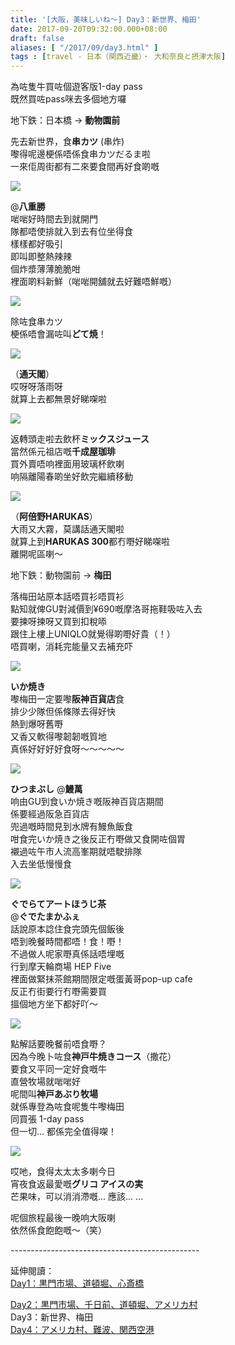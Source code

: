 ```yaml
---
title: '[大阪，美味しいね～] Day3：新世界、梅田'
date: 2017-09-20T09:32:00.000+08:00
draft: false
aliases: [ "/2017/09/day3.html" ]
tags : [travel - 日本（関西近畿）・ 大和奈良と摂津大阪]
---
```


為咗隻牛買咗個遊客版1-day pass  
既然買咗pass咪去多個地方囉  
  
地下鉄：日本橋 → **動物園前**  
  
先去新世界，食**串カツ** (串炸)  
嚟得呢邊梗係唔係食串カツだるま啦  
一來佢周街都有二來要食間再好食啲嘅  

[![](https://c1.staticflickr.com/5/4350/36332499460_45a29f37ab_z.jpg)](https://c1.staticflickr.com/5/4350/36332499460_45a29f37ab_z.jpg)

@**八重勝**  
啱啱好時間去到就開門  
隊都唔使排就入到去有位坐得食  
樣樣都好吸引  
即叫即整熱辣辣  
個炸漿薄薄脆脆咁  
裡面啲料新鮮（啱啱開舖就去好難唔鮮嘅）  

[![](https://c1.staticflickr.com/5/4397/35893524024_c2151dd341_z.jpg)](https://c1.staticflickr.com/5/4397/35893524024_c2151dd341_z.jpg)

除咗食串カツ  
梗係唔會漏咗叫**どて焼**！  

[![](https://c1.staticflickr.com/5/4421/35893769154_dd92751c87_z.jpg)](https://c1.staticflickr.com/5/4421/35893769154_dd92751c87_z.jpg)

（**通天閣**）  
哎呀呀落雨呀  
就算上去都無景好睇㗎啦  

[![](https://c1.staticflickr.com/5/4386/35893768464_db6a19931b_z.jpg)](https://c1.staticflickr.com/5/4386/35893768464_db6a19931b_z.jpg)

返轉頭走啦去飲杯**ミックスジュース**  
當然係元祖店嘅**千成屋珈琲**  
買外賣唔响裡面用玻璃杯飲喇  
响隔離陽春啲坐好飲完繼續移動  

[![](https://c1.staticflickr.com/5/4407/35919260893_7d08d67e17_z.jpg)](https://c1.staticflickr.com/5/4407/35919260893_7d08d67e17_z.jpg)

（**阿倍野HARUKAS**）  
大雨又大霧，莫講話通天閣啦  
就算上到**HARUKAS 300**都冇嘢好睇㗎啦  
離開呢區喇～  
  
地下鉄：動物園前 → **梅田**  
  
落梅田站原本話唔買衫唔買衫  
點知就俾GU對減價到¥690嘅摩洛哥拖鞋吸咗入去  
要揀呀揀呀又買到扣稅㖭  
跟住上樓上UNIQLO就覺得啲嘢好貴（！）  
唔買喇，消耗完能量又去補充吓  

[![](https://c1.staticflickr.com/5/4401/35894043464_80ef94631a_z.jpg)](https://c1.staticflickr.com/5/4401/35894043464_80ef94631a_z.jpg)

**いか焼き**  
嚟梅田一定要嚟**阪神百貨店**食  
排少少隊但係條隊去得好快  
熱到爆呀舊嘢  
又香又軟得嚟韌韌嘅質地  
真係好好好好食呀～～～～～  

[![](https://c1.staticflickr.com/5/4383/35964691003_29006c600a_z.jpg)](https://c1.staticflickr.com/5/4383/35964691003_29006c600a_z.jpg)

**ひつまぶし** @**鰻萬**  
响由GU到食いか焼き嘅阪神百貨店期間  
係要經過阪急百貨店  
兜過嘅時間見到水牌有鰻魚飯食  
咁食完いか焼き之後反正冇嘢做又食開咗個胃  
襯過咗午市人流高峯期就唔駛排隊  
入去坐低慢慢食  

[![](https://c1.staticflickr.com/5/4405/35965071383_5481bc9759_z.jpg)](https://c1.staticflickr.com/5/4405/35965071383_5481bc9759_z.jpg)

**ぐでらてアートほうじ茶**  
@**ぐでたまかふぇ**  
話說原本諗住食完頭先個飯後  
唔到晚餐時間都唔！食！嘢！  
不過做人呢家嘢真係話唔埋嘅  
行到摩天輪商場 HEP Five  
裡面做緊抹茶館期間限定嘅蛋黃哥pop-up cafe  
反正冇街要行冇嘢需要買  
搵個地方坐下都好吖～  

[![](https://c1.staticflickr.com/5/4439/36774178105_ca4e8becb8_z.jpg)](https://c1.staticflickr.com/5/4439/36774178105_ca4e8becb8_z.jpg)

點解話要晚餐前唔食嘢？  
因為今晚卜咗食**神戸牛焼きコース**（撒花）  
要食又平同一定好食嘅牛  
直營牧場就啱啱好  
呢間叫**神戸あぶり牧場**  
就係專登為咗食呢隻牛嚟梅田  
同買張 1-day pass  
但一切... 都係完全值得㗎！  

[![](https://c1.staticflickr.com/5/4393/36605177692_32e49a5a8c_z.jpg)](https://c1.staticflickr.com/5/4393/36605177692_32e49a5a8c_z.jpg)

哎吔，食得太太太多喇今日  
宵夜食返最愛嘅**グリコ アイスの実**  
芒果味，可以消消滯嘅... 應該... ...  
  
  
  
呢個旅程最後一晚响大阪喇  
依然係食飽飽嘅～（笑）  

  
\-----------------------------------------------  
  
延伸閱讀：  
[Day1：黒門市場、道頓堀、心斎橋](https://www.hidie.net/2017/09/day1.html)

[Day2：黒門市場、千日前、道頓堀、アメリカ村](https://www.hidie.net/2017/09/day2.html)  
Day3：新世界、梅田  
[Day4：アメリカ村、難波、関西空港](https://www.hidie.net/2017/09/day4.html)
